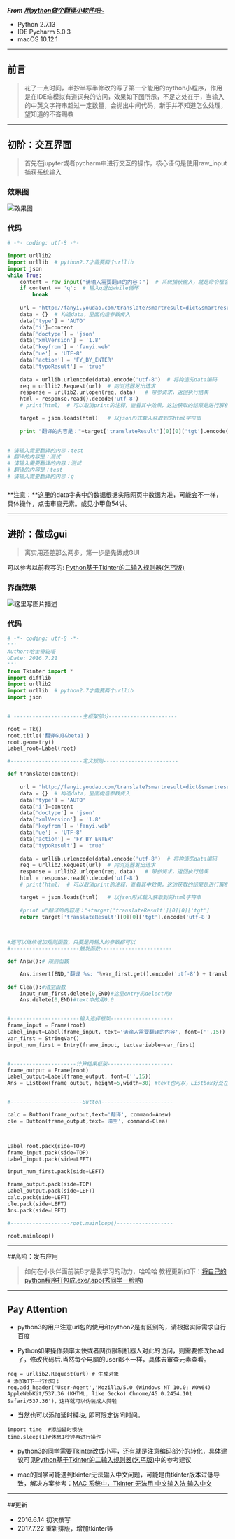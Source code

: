 ***From [用python做个翻译小软件吧~](http://blog.csdn.net/mrlevo520/article/details/51674188)***

- Python 2.7.13
- IDE Pycharm 5.0.3
- macOS 10.12.1 



------

## 前言

>  ​	花了一点时间，半抄半写半修改的写了第一个能用的python小程序，作用是在IDE端模拟有道词典的访问，效果如下图所示，不足之处在于，当输入的中英文字符串超过一定数量，会抛出中间代码，新手并不知道怎么处理，望知道的不吝赐教



------

## 初阶：交互界面

> 首先在jupyter或者pycharm中进行交互的操作，核心语句是使用raw_input捕获系统输入

### 效果图

![效果图](http://img.blog.csdn.net/20160614193811639)



### 代码

```python
# -*- coding: utf-8 -*-

import urllib2
import urllib  # python2.7才需要两个urllib
import json
while True:
    content = raw_input("请输入需要翻译的内容：")  # 系统捕获输入，就是命令框会弹出提示，需要你进行手动输入
    if content == 'q':  # 输入q退出while循环
        break
    
    url = "http://fanyi.youdao.com/translate?smartresult=dict&smartresult=rule&smartresult=ugc&sessionFrom=null"
    data = {}  # 构造data，里面构造参数传入
    data['type'] = 'AUTO'
    data['i']=content
    data['doctype'] = 'json' 
    data['xmlVersion'] = '1.8'
    data['keyfrom'] = 'fanyi.web'
    data['ue'] = 'UTF-8'
    data['action'] = 'FY_BY_ENTER'
    data['typoResult'] = 'true'
    
    data = urllib.urlencode(data).encode('utf-8')  # 将构造的data编码
    req = urllib2.Request(url)  # 向浏览器发出请求
    response = urllib2.urlopen(req, data)   # 带参请求，返回执行结果
    html = response.read().decode('utf-8')
    # print(html)  # 可以取消print的注释，查看其中效果，这边获取的结果是进行解析

    target = json.loads(html)   # 以json形式载入获取到的html字符串
    
    print "翻译的内容是："+target['translateResult'][0][0]['tgt'].encode('utf-8')
    

# 请输入需要翻译的内容：test
# 翻译的内容是：测试
# 请输入需要翻译的内容：测试
# 翻译的内容是：test
# 请输入需要翻译的内容：q
```

### 



**注意：**这里的data字典中的数据根据实际网页中数据为准，可能会不一样，具体操作，点击审查元素。或见小甲鱼54讲。



------



## 进阶：做成gui

> 离实用还差那么两步，第一步是先做成GUI

可以参考以前我写的: [Python基于Tkinter的二输入规则器(乞丐版)](http://blog.csdn.net/mrlevo520/article/details/51812096)



### 界面效果



![这里写图片描述](http://img.blog.csdn.net/20170723211730352?watermark/2/text/aHR0cDovL2Jsb2cuY3Nkbi5uZXQvTXJMZXZvNTIw/font/5a6L5L2T/fontsize/400/fill/I0JBQkFCMA==/dissolve/70/gravity/SouthEast)



### 代码

```Python
# -*- coding: utf-8 -*-
'''
Author:哈士奇说喵
UDate: 2016.7.21
'''
from Tkinter import *
import difflib
import urllib2
import urllib  # python2.7才需要两个urllib
import json
  

# ----------------------主框架部分----------------------

root = Tk()
root.title('翻译GUI&beta1')
root.geometry()
Label_root=Label(root)

#-----------------------定义规则------------------------

def translate(content):
    
    url = "http://fanyi.youdao.com/translate?smartresult=dict&smartresult=rule&smartresult=ugc&sessionFrom=null"
    data = {}  # 构造data，里面构造参数传入
    data['type'] = 'AUTO'
    data['i']=content
    data['doctype'] = 'json' 
    data['xmlVersion'] = '1.8'
    data['keyfrom'] = 'fanyi.web'
    data['ue'] = 'UTF-8'
    data['action'] = 'FY_BY_ENTER'
    data['typoResult'] = 'true'
    
    data = urllib.urlencode(data).encode('utf-8')  # 将构造的data编码
    req = urllib2.Request(url)  # 向浏览器发出请求
    response = urllib2.urlopen(req, data)   # 带参请求，返回执行结果
    html = response.read().decode('utf-8')
    # print(html)  # 可以取消print的注释，查看其中效果，这边获取的结果是进行解析

    target = json.loads(html)   # 以json形式载入获取到的html字符串
    
    #print u"翻译的内容是："+target['translateResult'][0][0]['tgt']
    return target['translateResult'][0][0]['tgt'].encode('utf-8')
  


#还可以继续增加规则函数，只要是两输入的参数都可以
#----------------------触发函数-----------------------

def Answ():# 规则函数

    Ans.insert(END,"翻译 %s: "%var_first.get().encode('utf-8') + translate(var_first.get().encode('utf-8')))
    
def Clea():#清空函数
    input_num_first.delete(0,END)#这里entry的delect用0
    Ans.delete(0,END)#text中的用0.0


#----------------------输入选择框架--------------------
frame_input = Frame(root)
Label_input=Label(frame_input, text='请输入需要翻译的内容', font=('',15))
var_first = StringVar()
input_num_first = Entry(frame_input, textvariable=var_first)


#---------------------计算结果框架---------------------
frame_output = Frame(root)
Label_output=Label(frame_output, font=('',15))
Ans = Listbox(frame_output, height=5,width=30) #text也可以，Listbox好处在于换行


#-----------------------Button-----------------------

calc = Button(frame_output,text='翻译', command=Answ)
cle = Button(frame_output,text='清空', command=Clea)



Label_root.pack(side=TOP)
frame_input.pack(side=TOP)
Label_input.pack(side=LEFT)

input_num_first.pack(side=LEFT)

frame_output.pack(side=TOP)
Label_output.pack(side=LEFT)
calc.pack(side=LEFT)
cle.pack(side=LEFT)
Ans.pack(side=LEFT)

#-------------------root.mainloop()------------------

root.mainloop()
```

---
##高阶：发布应用
> 如何在小伙伴面前装B才是我学习的动力，哈哈哈
> 教程更新如下：[将自己的python程序打包成.exe/.app(秀同学一脸呐)](http://blog.csdn.net/mrlevo520/article/details/51840217)

------

## Pay Attention

- python3的用户注意url包的使用和python2是有区别的，请根据实际需求自行百度



- Python如果操作频率太快或者网页限制机器人对此的访问，则需要修改head了，修改代码后.当然每个电脑的user都不一样，具体去审查元素查看。

```
req = urllib2.Request(url) # 生成对象
# 添加如下一行代码；
req.add_header('User-Agent','Mozilla/5.0 (Windows NT 10.0; WOW64) AppleWebKit/537.36 (KHTML, like Gecko) Chrome/45.0.2454.101 Safari/537.36')，这样就可以伪装成人类啦
```



-  当然也可以添加延时模块, 即可限定访问时间。

```
import time  #添加延时模块
time.sleep(1)#休息1秒钟再进行操作
```



- python3的同学需要Tkinter改成小写，还有就是注意编码部分的转化，具体建议可见[Python基于Tkinter的二输入规则器(乞丐版)](http://blog.csdn.net/mrlevo520/article/details/51812096)中的参考建议

- mac的同学可能遇到tkinter无法输入中文问题，可能是由tkinter版本过低导致，解决方案参考：[MAC 系统中，Tkinter 无法用 中文输入法 输入中文](http://www.jianshu.com/p/f9e30bdc5806)


---
##更新


 -  2016.6.14  初次撰写
 -  2017.7.22  重新排版，增加tkinter等